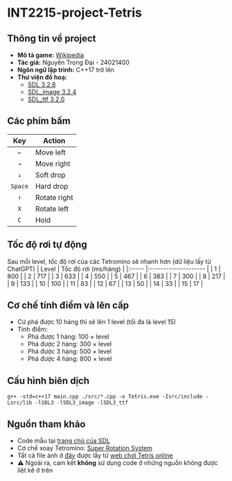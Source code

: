 # INT2215-project-Tetris

## Thông tin về project
- **Mô tả game:** [Wikipedia](https://vi.wikipedia.org/wiki/Tetris)
- **Tác giả:** Nguyễn Trọng Đại - 24021400
- **Ngôn ngữ lập trình:** C++17 trở lên
- **Thư viện đồ hoạ:**
  - [SDL 3.2.8](https://github.com/libsdl-org/SDL/releases/tag/release-3.2.8)
  - [SDL_image 3.2.4](https://github.com/libsdl-org/SDL_image/releases/tag/release-3.2.4)
  - [SDL_ttf 3.2.0](https://github.com/libsdl-org/SDL_ttf/releases/tag/release-3.2.0)

## Các phím bấm
|   Key   | Action       |
|:-------:| ------------ |
|   `←`   | Move left    |
|   `→`   | Move right   |
|   `↓`   | Soft drop    |
| `Space` | Hard drop    |
|   `↑`   | Rotate right |
|   `X`   | Rotate left  |
|   `C`   | Hold         |

## Tốc độ rơi tự động
Sau mỗi level, tốc độ rơi của các Tetromino sẽ nhanh hơn (dữ liệu lấy từ ChatGPT)
| Level | Tốc độ rơi (ms/hàng) |
|:----- |:-------------------- |
| 1     | 800                  |
| 2     | 717                  |
| 3     | 633                  |
| 4     | 550                  |
| 5     | 467                  |
| 6     | 383                  |
| 7     | 300                  |
| 8     | 217                  |
| 9     | 133                  |
| 10    | 100                  |
| 11    | 83                   |
| 12    | 67                   |
| 13    | 50                   |
| 14    | 33                   |
| 15    | 17                   |

## Cơ chế tính điểm và lên cấp
- Cứ phá được 10 hàng thì sẽ lên 1 level (tối đa là level 15)
- Tính điểm:
  - Phá được 1 hàng: 100 × level
  - Phá được 2 hàng: 300 × level
  - Phá được 3 hàng: 500 × level
  - Phá được 4 hàng: 800 × level

## Cấu hình biên dịch
```
g++ -std=c++17 main.cpp ./src/*.cpp -o Tetris.exe -Isrc/include -Lsrc/lib -lSDL3 -lSDL3_image -lSDL3_ttf
```

## Nguồn tham khảo
- Code mẫu tại [trang chủ của SDL](https://examples.libsdl.org/SDL3/)
- Cơ chế xoay Tetromino: [Super Rotation System](https://tetris.wiki/Super_Rotation_System)
- Tất cả file ảnh ở [đây](src/images) được lấy từ [web chơi Tetris online](https://tetris.com/play-tetris/)
- ⚠️ Ngoài ra, cam kết **không** sử dụng code ở những nguồn không được liệt kê ở trên
